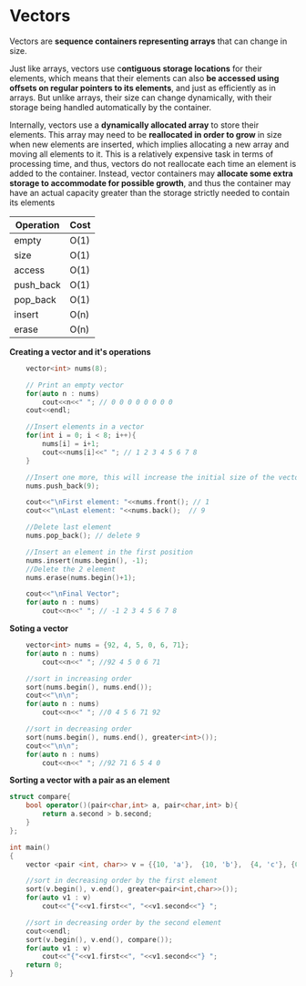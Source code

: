 # Vectors

Vectors are **sequence containers representing arrays** that can change in size.

Just like arrays, vectors use c**ontiguous storage locations** for their elements, which means that their elements can also **be accessed using offsets on regular pointers to its elements**, and just as efficiently as in arrays. But unlike arrays, their size can change dynamically, with their storage being handled automatically by the container.

Internally, vectors use a **dynamically allocated array** to store their elements. This array may need to be **reallocated in order to grow** in size when new elements are inserted, which implies allocating a new array and moving all elements to it. This is a relatively expensive task in terms of processing time, and thus, vectors do not reallocate each time an element is added to the container. Instead, vector containers may **allocate some extra storage to accommodate for possible growth**, and thus the container may have an actual capacity greater than the storage strictly needed to contain its elements 

|Operation| Cost|
|---      |---  |
|empty    | O(1)|
|size     | O(1)|
|access   | O(1)|
|push_back| O(1)|
|pop_back | O(1)|
|insert   | O(n)|
|erase    | O(n)|


**Creating a vector and it's operations**
```cpp
    vector<int> nums(8);

    // Print an empty vector
    for(auto n : nums)
        cout<<n<<" "; // 0 0 0 0 0 0 0 0
    cout<<endl;

    //Insert elements in a vector
    for(int i = 0; i < 8; i++){
        nums[i] = i+1;
        cout<<nums[i]<<" "; // 1 2 3 4 5 6 7 8
    }

    //Insert one more, this will increase the initial size of the vector
    nums.push_back(9);

    cout<<"\nFirst element: "<<nums.front(); // 1
    cout<<"\nLast element: "<<nums.back();  // 9

    //Delete last element
    nums.pop_back(); // delete 9

    //Insert an element in the first position
    nums.insert(nums.begin(), -1);
    //Delete the 2 element
    nums.erase(nums.begin()+1);

    cout<<"\nFinal Vector";
    for(auto n : nums)
        cout<<n<<" "; // -1 2 3 4 5 6 7 8
```


**Soting a vector**
```cpp
    vector<int> nums = {92, 4, 5, 0, 6, 71};
    for(auto n : nums)
        cout<<n<<" "; //92 4 5 0 6 71

    //sort in increasing order
    sort(nums.begin(), nums.end());
    cout<<"\n\n";
    for(auto n : nums)
        cout<<n<<" "; //0 4 5 6 71 92 

    //sort in decreasing order
    sort(nums.begin(), nums.end(), greater<int>());
    cout<<"\n\n";
    for(auto n : nums)
        cout<<n<<" "; //92 71 6 5 4 0
```

**Sorting a vector with a pair as an element**
```cpp
struct compare{
    bool operator()(pair<char,int> a, pair<char,int> b){
        return a.second > b.second;
    }
};

int main()
{
    vector <pair <int, char>> v = {{10, 'a'},  {10, 'b'},  {4, 'c'}, {0, 'd'}};

    //sort in decreasing order by the first element
    sort(v.begin(), v.end(), greater<pair<int,char>>());
    for(auto v1 : v)
        cout<<"{"<<v1.first<<", "<<v1.second<<"} ";

    //sort in decreasing order by the second element
    cout<<endl;
    sort(v.begin(), v.end(), compare());
    for(auto v1 : v)
        cout<<"{"<<v1.first<<", "<<v1.second<<"} ";
    return 0;
}
```